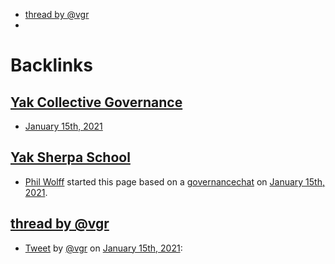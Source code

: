 - [thread by @vgr](<thread by @vgr.md>)
- 

# Backlinks
## [Yak Collective Governance](<Yak Collective Governance.md>)
- [January 15th, 2021](<January 15th, 2021.md>)

## [Yak Sherpa School](<Yak Sherpa School.md>)
- [Phil Wolff](<Phil Wolff.md>) started this page based on a [governancechat](<governancechat.md>) on [January 15th, 2021](<January 15th, 2021.md>).

## [thread by @vgr](<thread by @vgr.md>)
- [Tweet](https://twitter.com/i/status/1350155122047741953) by [@vgr](https://twitter.com/vgr) on [January 15th, 2021](<January 15th, 2021.md>):

